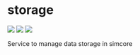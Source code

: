 # storage

[![](https://images.microbadger.com/badges/image/itisfoundation/storage.svg)](https://microbadger.com/images/itisfoundation/storage "More on service image in registry")
[![](https://images.microbadger.com/badges/version/itisfoundation/storage.svg)](https://microbadger.com/images/itisfoundation/storage "More on service image in registry")
[![](https://images.microbadger.com/badges/commit/itisfoundation/storage.svg)](https://microbadger.com/images/itisfoundation/storage "More on service image in registry")

Service to manage data storage in simcore


